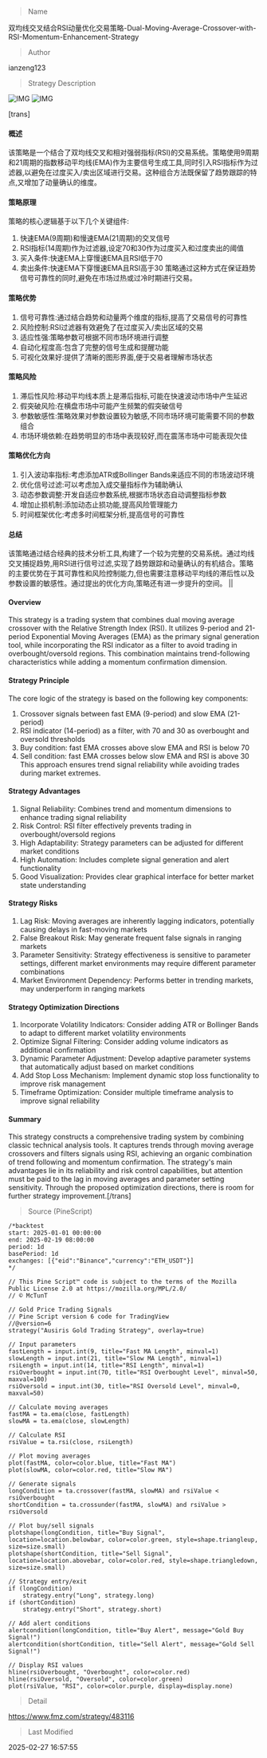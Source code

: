 
> Name

双均线交叉结合RSI动量优化交易策略-Dual-Moving-Average-Crossover-with-RSI-Momentum-Enhancement-Strategy

> Author

ianzeng123

> Strategy Description

![IMG](https://www.fmz.com/upload/asset/2d86c62b09743a2b1f954.png)
![IMG](https://www.fmz.com/upload/asset/2d8ab9c6149e7a333e159.png)




[trans]
#### 概述
该策略是一个结合了双均线交叉和相对强弱指标(RSI)的交易系统。策略使用9周期和21周期的指数移动平均线(EMA)作为主要信号生成工具,同时引入RSI指标作为过滤器,以避免在过度买入/卖出区域进行交易。这种组合方法既保留了趋势跟踪的特点,又增加了动量确认的维度。

#### 策略原理
策略的核心逻辑基于以下几个关键组件:
1. 快速EMA(9周期)和慢速EMA(21周期)的交叉信号
2. RSI指标(14周期)作为过滤器,设定70和30作为过度买入和过度卖出的阈值
3. 买入条件:快速EMA上穿慢速EMA且RSI低于70
4. 卖出条件:快速EMA下穿慢速EMA且RSI高于30
策略通过这种方式在保证趋势信号可靠性的同时,避免在市场过热或过冷时期进行交易。

#### 策略优势
1. 信号可靠性:通过结合趋势和动量两个维度的指标,提高了交易信号的可靠性
2. 风险控制:RSI过滤器有效避免了在过度买入/卖出区域的交易
3. 适应性强:策略参数可根据不同市场环境进行调整
4. 自动化程度高:包含了完整的信号生成和提醒功能
5. 可视化效果好:提供了清晰的图形界面,便于交易者理解市场状态

#### 策略风险
1. 滞后性风险:移动平均线本质上是滞后指标,可能在快速波动市场中产生延迟
2. 假突破风险:在横盘市场中可能产生频繁的假突破信号
3. 参数敏感性:策略效果对参数设置较为敏感,不同市场环境可能需要不同的参数组合
4. 市场环境依赖:在趋势明显的市场中表现较好,而在震荡市场中可能表现欠佳

#### 策略优化方向
1. 引入波动率指标:考虑添加ATR或Bollinger Bands来适应不同的市场波动环境
2. 优化信号过滤:可以考虑加入成交量指标作为辅助确认
3. 动态参数调整:开发自适应参数系统,根据市场状态自动调整指标参数
4. 增加止损机制:添加动态止损功能,提高风险管理能力
5. 时间框架优化:考虑多时间框架分析,提高信号的可靠性

#### 总结
该策略通过结合经典的技术分析工具,构建了一个较为完整的交易系统。通过均线交叉捕捉趋势,用RSI进行信号过滤,实现了趋势跟踪和动量确认的有机结合。策略的主要优势在于其可靠性和风险控制能力,但也需要注意移动平均线的滞后性以及参数设置的敏感性。通过提出的优化方向,策略还有进一步提升的空间。 || 

#### Overview
This strategy is a trading system that combines dual moving average crossover with the Relative Strength Index (RSI). It utilizes 9-period and 21-period Exponential Moving Averages (EMA) as the primary signal generation tool, while incorporating the RSI indicator as a filter to avoid trading in overbought/oversold regions. This combination maintains trend-following characteristics while adding a momentum confirmation dimension.

#### Strategy Principle
The core logic of the strategy is based on the following key components:
1. Crossover signals between fast EMA (9-period) and slow EMA (21-period)
2. RSI indicator (14-period) as a filter, with 70 and 30 as overbought and oversold thresholds
3. Buy condition: fast EMA crosses above slow EMA and RSI is below 70
4. Sell condition: fast EMA crosses below slow EMA and RSI is above 30
This approach ensures trend signal reliability while avoiding trades during market extremes.

#### Strategy Advantages
1. Signal Reliability: Combines trend and momentum dimensions to enhance trading signal reliability
2. Risk Control: RSI filter effectively prevents trading in overbought/oversold regions
3. High Adaptability: Strategy parameters can be adjusted for different market conditions
4. High Automation: Includes complete signal generation and alert functionality
5. Good Visualization: Provides clear graphical interface for better market state understanding

#### Strategy Risks
1. Lag Risk: Moving averages are inherently lagging indicators, potentially causing delays in fast-moving markets
2. False Breakout Risk: May generate frequent false signals in ranging markets
3. Parameter Sensitivity: Strategy effectiveness is sensitive to parameter settings, different market environments may require different parameter combinations
4. Market Environment Dependency: Performs better in trending markets, may underperform in ranging markets

#### Strategy Optimization Directions
1. Incorporate Volatility Indicators: Consider adding ATR or Bollinger Bands to adapt to different market volatility environments
2. Optimize Signal Filtering: Consider adding volume indicators as additional confirmation
3. Dynamic Parameter Adjustment: Develop adaptive parameter systems that automatically adjust based on market conditions
4. Add Stop Loss Mechanism: Implement dynamic stop loss functionality to improve risk management
5. Timeframe Optimization: Consider multiple timeframe analysis to improve signal reliability

#### Summary
This strategy constructs a comprehensive trading system by combining classic technical analysis tools. It captures trends through moving average crossovers and filters signals using RSI, achieving an organic combination of trend following and momentum confirmation. The strategy's main advantages lie in its reliability and risk control capabilities, but attention must be paid to the lag in moving averages and parameter setting sensitivity. Through the proposed optimization directions, there is room for further strategy improvement.[/trans]



> Source (PineScript)

``` pinescript
/*backtest
start: 2025-01-01 00:00:00
end: 2025-02-19 08:00:00
period: 1d
basePeriod: 1d
exchanges: [{"eid":"Binance","currency":"ETH_USDT"}]
*/

// This Pine Script™ code is subject to the terms of the Mozilla Public License 2.0 at https://mozilla.org/MPL/2.0/
// © McTunT

// Gold Price Trading Signals
// Pine Script version 6 code for TradingView
//@version=6
strategy("Ausiris Gold Trading Strategy", overlay=true)

// Input parameters
fastLength = input.int(9, title="Fast MA Length", minval=1)
slowLength = input.int(21, title="Slow MA Length", minval=1)
rsiLength = input.int(14, title="RSI Length", minval=1)
rsiOverbought = input.int(70, title="RSI Overbought Level", minval=50, maxval=100)
rsiOversold = input.int(30, title="RSI Oversold Level", minval=0, maxval=50)

// Calculate moving averages
fastMA = ta.ema(close, fastLength)
slowMA = ta.ema(close, slowLength)

// Calculate RSI
rsiValue = ta.rsi(close, rsiLength)

// Plot moving averages
plot(fastMA, color=color.blue, title="Fast MA")
plot(slowMA, color=color.red, title="Slow MA")

// Generate signals
longCondition = ta.crossover(fastMA, slowMA) and rsiValue < rsiOverbought
shortCondition = ta.crossunder(fastMA, slowMA) and rsiValue > rsiOversold

// Plot buy/sell signals
plotshape(longCondition, title="Buy Signal", location=location.belowbar, color=color.green, style=shape.triangleup, size=size.small)
plotshape(shortCondition, title="Sell Signal", location=location.abovebar, color=color.red, style=shape.triangledown, size=size.small)

// Strategy entry/exit
if (longCondition)
    strategy.entry("Long", strategy.long)
if (shortCondition)
    strategy.entry("Short", strategy.short)

// Add alert conditions
alertcondition(longCondition, title="Buy Alert", message="Gold Buy Signal!")
alertcondition(shortCondition, title="Sell Alert", message="Gold Sell Signal!")

// Display RSI values
hline(rsiOverbought, "Overbought", color=color.red)
hline(rsiOversold, "Oversold", color=color.green)
plot(rsiValue, "RSI", color=color.purple, display=display.none)

```

> Detail

https://www.fmz.com/strategy/483116

> Last Modified

2025-02-27 16:57:55
